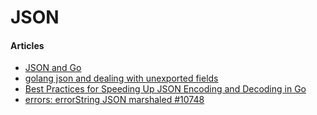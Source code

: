 # JSON

#### Articles
* [JSON and Go](https://blog.golang.org/json-and-go)
* [golang json and dealing with unexported fields](http://stackoverflow.com/questions/11126793/golang-json-and-dealing-with-unexported-fields)
* [Best Practices for Speeding Up JSON Encoding and Decoding in Go](https://yalantis.com/blog/speed-up-json-encoding-decoding/)
* [errors: errorString JSON marshaled #10748](https://github.com/golang/go/issues/10748)
